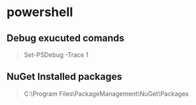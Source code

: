 # powershell

## Debug exucuted comands

> Set-PSDebug -Trace 1

## NuGet Installed packages

> C:\Program Files\PackageManagement\NuGet\Packages

